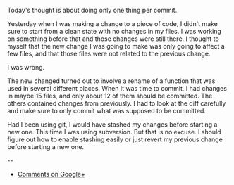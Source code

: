 Today's thought is about doing only one thing per commit.

Yesterday when I was making a change to a piece of code, I didn't make sure to
start from a clean state with no changes in my files. I was working on
something before that and those changes were still there. I thought to myself
that the new change I was going to make was only going to affect a few files,
and that those files were not related to the previous change.

I was wrong.

The new changed turned out to involve a rename of a function that was used in
several different places. When it was time to commit, I had changes in maybe 15
files, and only about 12 of them should be committed. The others contained
changes from previously. I had to look at the diff carefully and make sure to
only commit what was supposed to be committed.

Had I been using git, I would have stashed my changes before starting a new
one. This time I was using subversion. But that is no excuse. I should figure
out how to enable stashing easily or just revert my previous change before
starting a new one.

--

* [Comments on Google+](https://plus.google.com/u/0/112175093836850283531/posts/arr1yE7HdZH)
